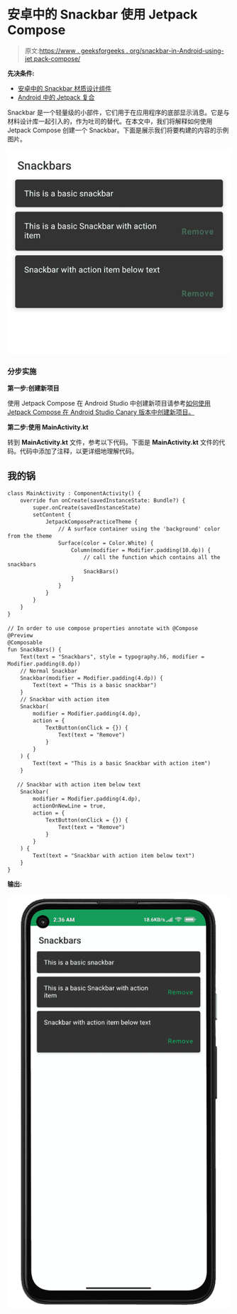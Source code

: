 # 安卓中的 Snackbar 使用 Jetpack Compose

> 原文:[https://www . geeksforgeeks . org/snackbar-in-Android-using-jet pack-compose/](https://www.geeksforgeeks.org/snackbar-in-android-using-jetpack-compose/)

**先决条件:**

*   [安卓中的 Snackbar 材质设计组件](https://www.geeksforgeeks.org/snackbar-material-design-components-in-android/)
*   [Android 中的 Jetpack 复合](https://www.geeksforgeeks.org/basics-of-jetpack-compose-in-android/)

Snackbar 是一个轻量级的小部件，它们用于在应用程序的底部显示消息。它是与材料设计库一起引入的，作为吐司的替代。在本文中，我们将解释如何使用 Jetpack Compose 创建一个 Snackbar。下面是展示我们将要构建的内容的示例图片。

![](img/db8fb45086478c951067edcee01fcc12.png)

### **分步实施**

**第一步:创建新项目**

使用 Jetpack Compose 在 Android Studio 中创建新项目请参考[如何使用 Jetpack Compose 在 Android Studio Canary 版本中创建新项目。](https://www.geeksforgeeks.org/how-to-create-a-new-project-in-android-studio-canary-version-with-jetpack-compose/)

**第二步:使用 MainActivity.kt**

转到 **MainActivity.kt** 文件，参考以下代码。下面是 **MainActivity.kt** 文件的代码。代码中添加了注释，以更详细地理解代码。

## 我的锅

```
class MainActivity : ComponentActivity() {
    override fun onCreate(savedInstanceState: Bundle?) {
        super.onCreate(savedInstanceState)
        setContent {
            JetpackComposePracticeTheme {
                // A surface container using the 'background' color from the theme
                Surface(color = Color.White) {
                    Column(modifier = Modifier.padding(10.dp)) {
                        // call the function which contains all the snackbars
                        SnackBars()
                    }
                }
            }
        }
    }
}

// In order to use compose properties annotate with @Compose
@Preview
@Composable
fun SnackBars() {
    Text(text = "Snackbars", style = typography.h6, modifier = Modifier.padding(8.dp))
    // Normal Snackbar
    Snackbar(modifier = Modifier.padding(4.dp)) {
        Text(text = "This is a basic snackbar")
    }
    // Snackbar with action item
    Snackbar(
        modifier = Modifier.padding(4.dp),
        action = {
            TextButton(onClick = {}) {
                Text(text = "Remove")
            }
        }
    ) {
        Text(text = "This is a basic Snackbar with action item")
    }

   // Snackbar with action item below text
    Snackbar(
        modifier = Modifier.padding(4.dp),
        actionOnNewLine = true,
        action = {
            TextButton(onClick = {}) {
                Text(text = "Remove")
            }
        }
    ) {
        Text(text = "Snackbar with action item below text")
    }
}
```

**输出:**

![](img/ec88c690adf2761ea43261c73d9afe13.png)